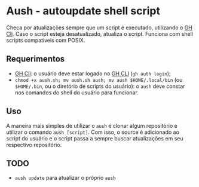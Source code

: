 # Aush - autoupdate shell script
Checa por atualizações sempre que um script é executado, utilizando o [GH Cli](https://cli.github.com/). Caso o script esteja desatualizado, atualiza o script. Funciona com shell scripts compatíveis com POSIX.
## Requerimentos
- [GH Cli](https://cli.github.com/): o usuário deve estar logado no [GH CLI](https://cli.github.com/) (`gh auth login`); 
- `chmod +x aush.sh; mv aush.sh aush; mv aush $HOME/.local/bin` (ou `$HOME/.bin`, ou o diretório de scripts do usuário): o `aush` deve constar nos comandos do shell do usuário para funcionar.
## Uso
A maneira mais simples de utilizar o `aush` é clonar algum repositório e utilizar o comando `aush [script]`. Com isso, o source é adicionado ao script do usuário e o script passa a sempre buscar atualizações em seu respectivo repositório.
## TODO
- `aush update` para atualizar o próprio `aush`
